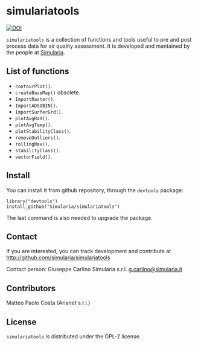 # simulariatools

[![DOI](https://zenodo.org/badge/DOI/10.5281/zenodo.165117.svg)](https://doi.org/10.5281/zenodo.596741)

`simulariatools` is a collection of functions and tools useful to pre and post
process data for air quality assessment. It is developed and mantained by the
people at [Simularia](www.simularia.it).

## List of functions

- `contourPlot()`.
- `createBaseMap()` obsolete.
- `ImportRaster()`.
- `ImportADSOBIN()`.
- `ImportSurferGrd()`.
- `plotAvgRad()`.
- `plotAvgTemp()`.
- `plotStabilityClass()`.
- `removeOutliers()`.
- `rollingMax()`.
- `stabilityClass()`.
- `vectorField()`.

## Install

You can install it from github repository, through the `devtools` package:

    library("devtools")
    install_github("Simularia/simulariatools")

The last command is also needed to upgrade the package.


## Contact

If you are interested, you can track development and contribute at http://github.com/simularia/simulariatools

Contact person:
    Giuseppe Carlino
    Simularia s.r.l.
    g.carlino@simularia.it


## Contributors

Matteo Paolo Costa (Arianet s.r.l.)


## License

`simulariatools` is distributed under the GPL-2 license.
